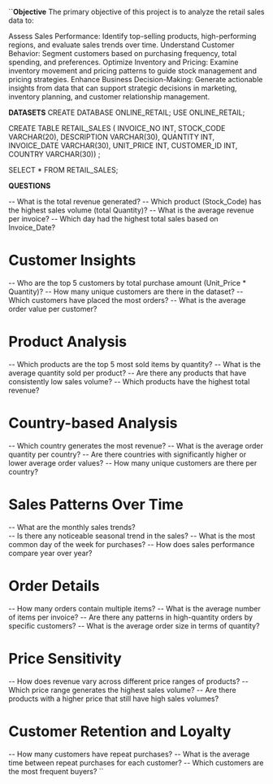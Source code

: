 ``**Objective**
The primary objective of this project is to analyze the retail sales data to:

Assess Sales Performance: Identify top-selling products, high-performing regions, and evaluate sales trends over time.
Understand Customer Behavior: Segment customers based on purchasing frequency, total spending, and preferences.
Optimize Inventory and Pricing: Examine inventory movement and pricing patterns to guide stock management and pricing strategies.
Enhance Business Decision-Making: Generate actionable insights from data that can support strategic decisions in marketing, inventory planning, and customer relationship management.

**DATASETS** 
CREATE DATABASE ONLINE_RETAIL;
USE ONLINE_RETAIL;

CREATE TABLE RETAIL_SALES
(
INVOICE_NO INT,
STOCK_CODE VARCHAR(20), 
DESCRIPTION VARCHAR(30), 
QUANTITY INT, 
INVOICE_DATE VARCHAR(30), 
UNIT_PRICE INT, 
CUSTOMER_ID INT, 
COUNTRY VARCHAR(30)) ;

SELECT * FROM RETAIL_SALES;

**QUESTIONS** 

-- What is the total revenue generated?
                                         -- Which product (Stock_Code) has the highest sales volume (total Quantity)?
-- What is the average revenue per invoice?
-- Which day had the highest total sales based on Invoice_Date?
#  Customer Insights

-- Who are the top 5 customers by total purchase amount (Unit_Price * Quantity)?
-- How many unique customers are there in the dataset?
-- Which customers have placed the most orders?
-- What is the average order value per customer?
# Product Analysis

-- Which products are the top 5 most sold items by quantity?
-- What is the average quantity sold per product?
-- Are there any products that have consistently low sales volume?
-- Which products have the highest total revenue?
# Country-based Analysis

-- Which country generates the most revenue?
-- What is the average order quantity per country?
-- Are there countries with significantly higher or lower average order values?
-- How many unique customers are there per country?
# Sales Patterns Over Time

-- What are the monthly sales trends?                                                                      
-- Is there any noticeable seasonal trend in the sales?
-- What is the most common day of the week for purchases?
-- How does sales performance compare year over year?
# Order Details

-- How many orders contain multiple items?
-- What is the average number of items per invoice?
-- Are there any patterns in high-quantity orders by specific customers?
-- What is the average order size in terms of quantity?
# Price Sensitivity

-- How does revenue vary across different price ranges of products?
-- Which price range generates the highest sales volume?
-- Are there products with a higher price that still have high sales volumes?
# Customer Retention and Loyalty

-- How many customers have repeat purchases?
-- What is the average time between repeat purchases for each customer?
-- Which customers are the most frequent buyers?
``
